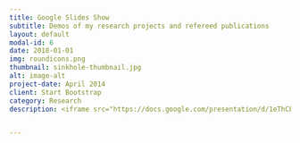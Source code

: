 ```yaml
---
title: Google Slides Show
subtitle: Demos of my research projects and refereed publications
layout: default
modal-id: 6
date: 2018-01-01
img: roundicons.png
thumbnail: sinkhole-thumbnail.jpg
alt: image-alt
project-date: April 2014
client: Start Bootstrap
category: Research
description: <iframe src="https://docs.google.com/presentation/d/1eThCEiwaJWBMgSCjYc0QBl4__hCRMvoPF90Zoxyxms0/embed?start=true&loop=true&delayms=3000" frameborder="0" width="700" height="425" allowfullscreen="true" mozallowfullscreen="true" webkitallowfullscreen="true"></iframe>


---
```

